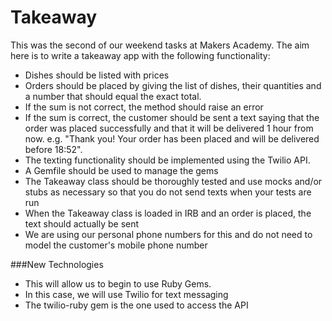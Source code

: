 Takeaway
========

This was the second of our weekend tasks at Makers Academy.  The aim here is to write a takeaway app with the following functionality:

* Dishes should be listed with prices
* Orders should be placed by giving the list of dishes, their quantities and a number that should equal the exact total.
* If the sum is not correct, the method should raise an error
* If the sum is correct, the customer should be sent a text saying that the order was placed successfully and that it will be delivered 1 hour from now. e.g. "Thank you! Your order has been placed and will be delivered before 18:52".
* The texting functionality should be implemented using the Twilio API. 
* A Gemfile should be used to manage the gems
* The Takeaway class should be thoroughly tested and use mocks and/or stubs as necessary so that you do not send texts when your tests are run
* When the Takeaway class is loaded in IRB and an order is placed, the text should actually be sent
* We are using our personal phone numbers for this and do not need to model the customer's mobile phone number

###New Technologies
- This will allow us to begin to use Ruby Gems.
- In this case, we will use Twilio for text messaging
- The twilio-ruby gem is the one used to access the API
